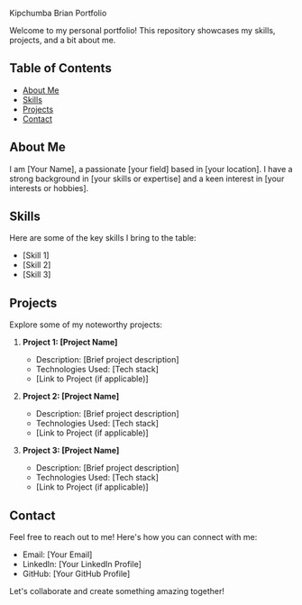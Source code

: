 Kipchumba Brian Portfolio

Welcome to my personal portfolio! This repository showcases my skills, projects, and a bit about me.

## Table of Contents
- [About Me](#about-me)
- [Skills](#skills)
- [Projects](#projects)
- [Contact](#contact)

## About Me
I am [Your Name], a passionate [your field] based in [your location]. I have a strong background in [your skills or expertise] and a keen interest in [your interests or hobbies].

## Skills
Here are some of the key skills I bring to the table:
- [Skill 1]
- [Skill 2]
- [Skill 3]

## Projects
Explore some of my noteworthy projects:
1. **Project 1: [Project Name]**
   - Description: [Brief project description]
   - Technologies Used: [Tech stack]
   - [Link to Project (if applicable)]

2. **Project 2: [Project Name]**
   - Description: [Brief project description]
   - Technologies Used: [Tech stack]
   - [Link to Project (if applicable)]

3. **Project 3: [Project Name]**
   - Description: [Brief project description]
   - Technologies Used: [Tech stack]
   - [Link to Project (if applicable)]

## Contact
Feel free to reach out to me! Here's how you can connect with me:
- Email: [Your Email]
- LinkedIn: [Your LinkedIn Profile]
- GitHub: [Your GitHub Profile]

Let's collaborate and create something amazing together!
